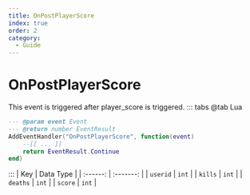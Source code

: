 ```yaml
---
title: OnPostPlayerScore
index: true
order: 2
category:
  - Guide
---
```


# OnPostPlayerScore
This event is triggered after player_score is triggered.
::: tabs
@tab Lua
```lua
--- @param event Event
--- @return number EventResult
AddEventHandler("OnPostPlayerScore", function(event)
    --[[ ... ]]
    return EventResult.Continue
end)
```

:::
|    Key   | Data Type |
| :------: | :-------: |
| `userid` |   `int`   |
|  `kills` |   `int`   |
| `deaths` |   `int`   |
|  `score` |   `int`   |